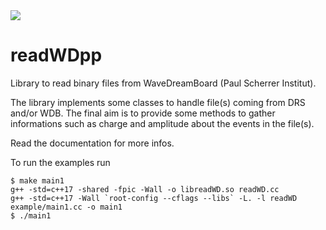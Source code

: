 <a href="https://brinus.github.io/readWDpp/">
  <img align="center" src="https://github.com/brinus/readWDpp/actions/workflows/docs.yml/badge.svg" />
</a>

# readWDpp
Library to read binary files from WaveDreamBoard (Paul Scherrer Institut).

The library implements some classes to handle file(s) coming from DRS and/or WDB. The final aim is to provide some methods to gather informations such as charge and amplitude about the events in the file(s). 

Read the documentation for more infos.

To run the examples run
```
$ make main1
g++ -std=c++17 -shared -fpic -Wall -o libreadWD.so readWD.cc
g++ -std=c++17 -Wall `root-config --cflags --libs` -L. -l readWD example/main1.cc -o main1
$ ./main1
```